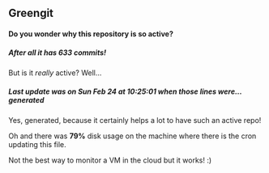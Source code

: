 ## Greengit

#### Do you wonder why this repository is so active?

##### After all it has 633 commits!

But is it *really* active? Well...

##### Last update was on Sun Feb 24 at 10:25:01 when those lines were... generated

Yes, generated, because it certainly helps a lot to have such an active repo!

Oh and there was **79%** disk usage on the machine
where there is the cron updating this file.

Not the best way to monitor a VM in the cloud but it works! :)
